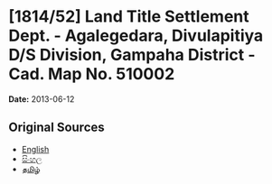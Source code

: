 # [1814/52] Land Title Settlement Dept. - Agalegedara, Divulapitiya D/S Division, Gampaha District - Cad. Map No. 510002

**Date:** 2013-06-12

## Original Sources

- [English](https://documents.gov.lk/view/extra-gazettes/2013/6/1814-52_E.pdf)
- [සිංහල](https://documents.gov.lk/view/extra-gazettes/2013/6/1814-52_S.pdf)
- [தமிழ்](https://documents.gov.lk/view/extra-gazettes/2013/6/1814-52_T.pdf)
